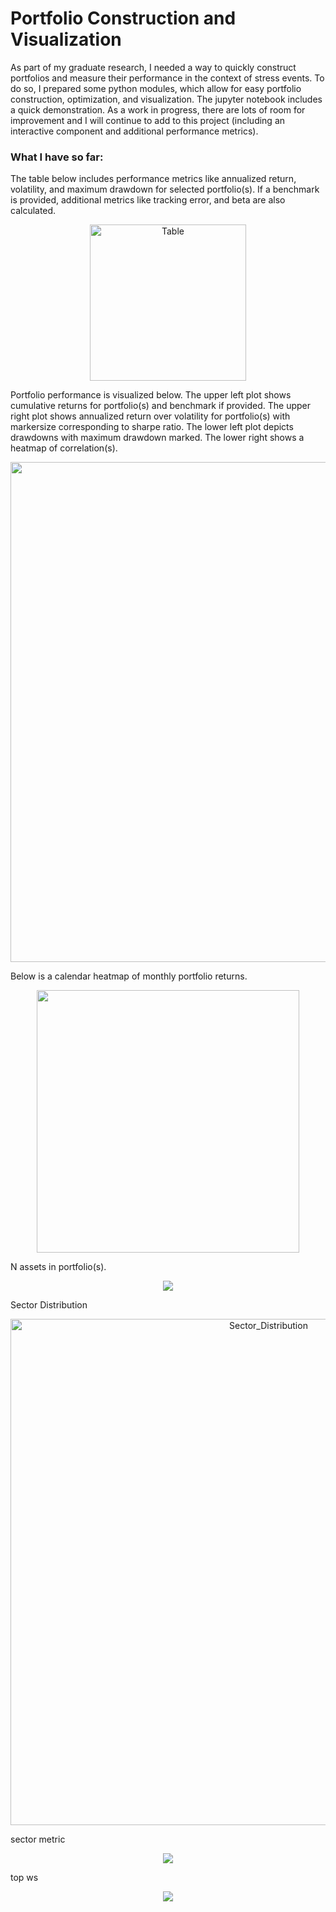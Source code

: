 # Portfolio Construction and Visualization

As part of my graduate research, I needed a way to quickly construct portfolios and measure their performance in the context of stress events. To do so, I prepared some python modules, which allow for easy portfolio construction, optimization, and visualization. The jupyter notebook includes a quick demonstration. As a work in progress, there are lots of room for improvement and I will continue to add to this project (including an interactive component and additional performance metrics). 

### What I have so far:
The table below includes performance metrics like annualized return, volatility, and maximum drawdown for selected portfolio(s). If a benchmark is provided, additional metrics like tracking error, and beta are also calculated.
<p align='center'>
<img width="250" alt="Table" src="https://user-images.githubusercontent.com/60523841/109075042-97f5c280-76c6-11eb-9647-a343ade8fe97.png">
</p>

Portfolio performance is visualized below. The upper left plot shows cumulative returns for portfolio(s) and benchmark if provided. The upper right plot shows annualized return over volatility for portfolio(s) with markersize corresponding to sharpe ratio. The lower left plot depicts drawdowns with maximum drawdown marked. The lower right shows a heatmap of correlation(s).
<p align='center'>
<img src = 'https://user-images.githubusercontent.com/60523841/109074863-51a06380-76c6-11eb-8920-63aa9bc723d2.png' width='800'>
</p>

Below is a calendar heatmap of monthly portfolio returns. 
<p align='center'>
<img src = 'https://user-images.githubusercontent.com/60523841/109074862-51a06380-76c6-11eb-8100-97e8332a2e22.png' height='420'>
</p>

N assets in portfolio(s).
<p align='center'>
<img src = 'https://user-images.githubusercontent.com/60523841/109074858-5107cd00-76c6-11eb-83ae-945f21787db7.png'>
</p>

Sector Distribution
<p align='center'>
<img width="810" alt="Sector_Distribution" src="https://user-images.githubusercontent.com/60523841/109074859-5107cd00-76c6-11eb-8671-90f1c4c229c2.png">
</p>

sector metric
<p align='center'>
<img src = 'https://user-images.githubusercontent.com/60523841/109074861-51a06380-76c6-11eb-9d00-2b05a9c323ba.png'>
</p>

top ws
<p align='center'>
<img src = 'https://user-images.githubusercontent.com/60523841/109074865-51a06380-76c6-11eb-940a-80e5df737ccc.png'>
</p>

